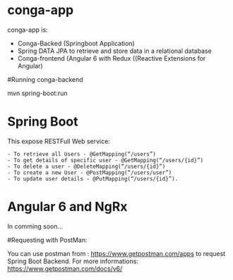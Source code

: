 # conga-app

conga-app is:

   - Conga-Backed (Springboot Application)
   - Spring DATA JPA to retrieve and store data in a relational database 
   - Conga-frontend (Angular 6 with Redux ((Reactive Extensions for Angular)


#Running conga-backend

mvn spring-boot:run

# Spring Boot

This expose RESTFull Web service: 

    - To retrieve all Users - @GetMapping(“/users”)
    - To get details of specific user - @GetMapping(“/users/{id}”)
    - To delete a user - @DeleteMapping(“/users/{id}”)
    - To create a new User - @PostMapping(“/users/user”)
    - To update user details - @PutMapping(“/users/{id}”).

# Angular 6 and NgRx

In comming soon...

#Requesting with PostMan:

You can use postman from : https://www.getpostman.com/apps to request Spring Boot Backend.
For more informations: https://www.getpostman.com/docs/v6/
